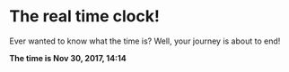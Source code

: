 # The real time clock!

Ever wanted to know what the time is? Well, your journey is about to end!

**The time is Nov 30, 2017, 14:14**